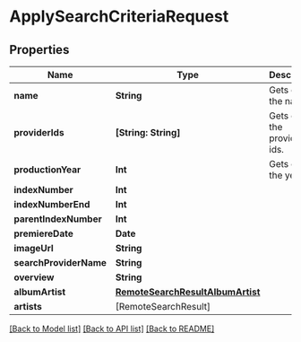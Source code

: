 # ApplySearchCriteriaRequest

## Properties
Name | Type | Description | Notes
------------ | ------------- | ------------- | -------------
**name** | **String** | Gets or sets the name. | [optional] 
**providerIds** | **[String: String]** | Gets or sets the provider ids. | [optional] 
**productionYear** | **Int** | Gets or sets the year. | [optional] 
**indexNumber** | **Int** |  | [optional] 
**indexNumberEnd** | **Int** |  | [optional] 
**parentIndexNumber** | **Int** |  | [optional] 
**premiereDate** | **Date** |  | [optional] 
**imageUrl** | **String** |  | [optional] 
**searchProviderName** | **String** |  | [optional] 
**overview** | **String** |  | [optional] 
**albumArtist** | [**RemoteSearchResultAlbumArtist**](RemoteSearchResultAlbumArtist.md) |  | [optional] 
**artists** | [RemoteSearchResult] |  | [optional] 

[[Back to Model list]](../README.md#documentation-for-models) [[Back to API list]](../README.md#documentation-for-api-endpoints) [[Back to README]](../README.md)


